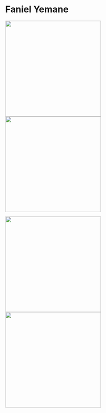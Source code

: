 # Faniel Yemane

<img src="https://user-images.githubusercontent.com/93152842/190920438-42037578-7954-47c2-b4a7-06c0e164539c.png" height = 300> <img src="https://user-images.githubusercontent.com/93152842/190920564-bb5bc9c1-bd90-46dd-b701-a46f12264e2d.png" height = 300>

<img src="https://user-images.githubusercontent.com/93152842/190920568-29a199ba-7008-4906-b8d7-fe11c869c406.png" height = 300> <img src="https://user-images.githubusercontent.com/93152842/190920637-f6ba8705-e172-45e5-8745-d5ee59136c0b.JPG" height = 300>

